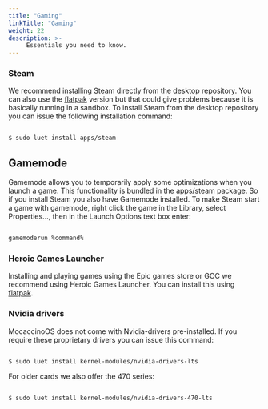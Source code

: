 ```yaml
---
title: "Gaming"
linkTitle: "Gaming"
weight: 22
description: >-
     Essentials you need to know.
---
```


### Steam

We recommend installing Steam directly from the desktop repository. You can also use the [flatpak](/docs/desktop/flatpak) version but that could give problems because it is basically running in a sandbox.
To install Steam from the desktop repository you can issue the following installation command:

```bash

$ sudo luet install apps/steam

```

## Gamemode

Gamemode allows you to temporarily apply some optimizations when you launch a game. This functionality is bundled in the apps/steam package. So if you install Steam you also have Gamemode installed.
To make Steam start a game with gamemode, right click the game in the Library, select Properties..., then in the Launch Options text box enter:

```bash

gamemoderun %command%

```

### Heroic Games Launcher

Installing and playing games using the Epic games store or GOC we recommend using Heroic Games Launcher. You can install this using [flatpak](/docs/desktop/flatpak).

### Nvidia drivers

MocaccinoOS does not come with Nvidia-drivers pre-installed.
If you require these proprietary drivers you can issue this command:

```bash

$ sudo luet install kernel-modules/nvidia-drivers-lts

```
For older cards we also offer the 470 series:

```bash

$ sudo luet install kernel-modules/nvidia-drivers-470-lts

```
